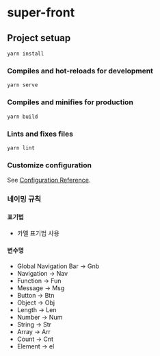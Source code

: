 # super-front

## Project setuap
```
yarn install
```

### Compiles and hot-reloads for development
```
yarn serve
```

### Compiles and minifies for production
```
yarn build
```

### Lints and fixes files
```
yarn lint
```

### Customize configuration
See [Configuration Reference](https://cli.vuejs.org/config/).

### 네이밍 규칙
#### 표기법
- 카멜 표기법 사용

#### 변수명
- Global Navigation Bar -> Gnb
- Navigation -> Nav
- Function -> Fun
- Message -> Msg
- Button -> Btn
- Object -> Obj
- Length -> Len
- Number -> Num
- String -> Str
- Array -> Arr
- Count -> Cnt
- Element -> el
